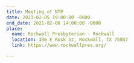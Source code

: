 ```yaml
---
title: Meeting of NTP
date: 2021-02-05 19:00:00 -0600
end_date: 2021-02-06 14:00:00 -0600
place:
  name: Rockwall Presbyterian - Rockwall
  location: 306 E Rusk St, Rockwall, TX 75087
  link: https://www.rockwallpres.org/

---
```

